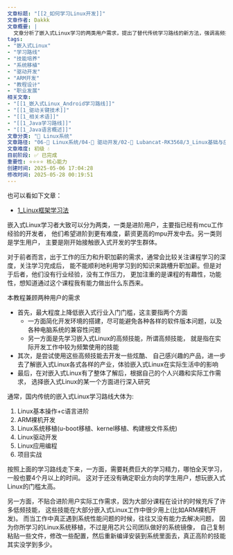 ```yaml
---
文章标题: "[[2_如何学习Linux开发]]" 
文章作者: Dakkk
文章概要: |
  文章分析了嵌入式Linux学习的两类用户需求，提出了替代传统学习路线的新方法，强调高频技能学习和降低入门门槛的重要性。
tags:
- "嵌入式Linux"
- "学习路线"
- "技能培养"
- "系统移植"
- "驱动开发"
- "ARM开发"
- "教程设计"
- "职业发展"
相关文章:
- "[[1_嵌入式Linux_Android学习路线]]"
- "[[1_驱动关键技术]]"
- "[[1_相关术语]]"
- "[[1_Java学习路线]]"
- "[[1_Java语言概述]]"
文章分类: "🐧 Linux系统"
文章路径: "06-🐧 Linux系统/04-🔌 驱动开发/02-💾 Lubancat-RK3568/3_Linux基础与应用开发实战/1_Linux系统/2_如何学习Linux开发.md"
文章难度: 初级 💧
目前阶段: ✅ 已完成
重要性: ⭐⭐⭐⭐ 核心能力
创建时间: 2025-05-06 17:04:28
修改时间: 2025-05-28 00:19:51
---
```


也可以看如下文章：
- [1_Linux框架学习法](../../../04-🌳%20迅为课程/1_前言/1_Linux框架学习法.md)

嵌入式Linux学习者大致可以分为两类，一类是进阶用户，主要指已经有mcu工作经验的开发者， 他们希望进阶到更有难度，薪资更高的mpu开发中去。另一类则是学生用户， 主要是刚开始接触嵌入式开发的学生群体。

对于前者而言，出于工作的压力和升职加薪的需求，通常会比较关注课程学习的深度，关注学习完成后， 能不能顺利地利用学习到的知识来跳槽升职加薪。但是对于后者，他们没有行业经验，没有工作压力， 更加注重的是课程的有趣性，功能性，想知道通过这个课程我有能力做出什么东西来。

本教程兼顾两种用户的需求
- 首先，最大程度上降低嵌入式行业入门门槛，这主要指两个方面
	- 一方面简化开发环境的搭建，尽可能避免各种各样的软件版本问题，以及各种电脑系统的兼容性问题
	- 另一方面是先学习嵌入式Linux的高频技能，所谓高频技能， 就是指在实际开发工作中较为频繁使用的技能
- 其次，是尝试使用这些高频技能去开发一些炫酷、 自己感兴趣的产品，进一步去了解嵌入式Linux各式各样的产业，体验嵌入式Linux在实际生活中的影响
- 最后，在对嵌入式Linux有了整体了解后，根据自己的个人兴趣和实际工作需求， 选择嵌入式Linux的某一个方面进行深入研究

通常，国内传统的嵌入式Linux学习路线大体为:

1. Linux基本操作+c语言进阶
2. ARM裸机开发
3. Linux系统移植(u-boot移植、kernel移植、构建根文件系统)
4. Linux驱动开发
5. Linux应用编程
6. 项目实战

按照上面的学习路线走下来，一方面，需要耗费巨大的学习精力，哪怕全天学习，一般也要4个月以上的时间。 这对于还没有确定职业方向的学生用户，想玩嵌入式Linux的门槛太高。

另一方面，不贴合进阶用户实际工作需求，因为大部分课程在设计的时候充斥了许多低频技能， 这些技能在大部分嵌入式Linux工作中很少用上(比如ARM裸机开发)。 而当工作中真正遇到系统性能问题的时候，往往又没有能力去解决问题， 因为你所学习的Linux系统移植，不过是用芯片公司团队做好的系统镜像， 自己复制粘贴一些文件，修改一些配置，然后重新编译安装到系统里面去，真正高阶的技能其实没学到多少。
